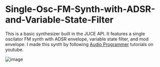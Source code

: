 # Single-Osc-FM-Synth-with-ADSR-and-Variable-State-Filter

This is a basic synthesizer built in the JUCE API. It features a single oscilator FM synth with ADSR envelope, variable state filter, and mod envelope.
I made this synth by following <a href="https://www.youtube.com/@TheAudioProgrammer">Audio Programmer</a>
tutorials on youtube.

![image](https://user-images.githubusercontent.com/121768237/210183183-47c3f689-f7a4-45c8-ac29-ea4eec03eb65.png)
